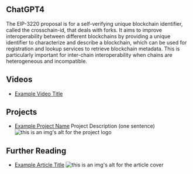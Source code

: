 ## ChatGPT4

The EIP-3220 proposal is for a self-verifying unique blockchain identifier, called the crosschain-id, that deals with forks. It aims to improve interoperability between different blockchains by providing a unique identifier to characterize and describe a blockchain, which can be used for registration and lookup services to retrieve blockchain metadata. This is particularly important for inter-chain interoperability when chains are heterogeneous and incompatible.

## Videos

- [Example Video Title](https://www.youtube.com/watch?v=TDGq4aeevgY)

## Projects

- [Example Project Name](https://xxxx.xxx/xxxxx) Project Description (one sentence) ![this is an img's alt for the project logo](https://xxxx.xxx/project-logo.xxx)

## Further Reading

- [Example Article Title](https://xxxx.xxx/xxxxx) ![this is an img's alt for the article cover](https://xxxx.xxx/article-cover.xxx)
